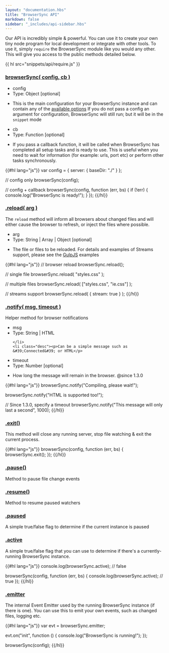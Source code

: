 ```yaml
---
layout: "documentation.hbs"
title: "BrowserSync API"
markdown: false
sidebar: "_includes/api-sidebar.hbs"
---
```


Our API is incredibly simple & powerful. You can use it to create your own
tiny node program for local development or integrate with other tools. To use it, 
simply `require` the BrowserSync module like you would any other. This will give 
you access to the public methods detailed below.

{{ hl src="snippets/api/require.js" }}


<h3 id="api-browserSync"><a href="#api-browserSync" class="page-anchor">browserSync( config, cb )</a></h3>



<ul class="param-list" id="api-browserSync-config">
    <li class="name">config <a href="#api-browserSync-config" class="page-anchor"><i class="icon icon-external-link"></i></a></li>
    <li class="type">Type: <span class="color-teal">Object</span>
        <span class="recede">[optional]</span>
    </li>
    <li class="desc"><p>This is the main configuration for your BrowserSync instance and can contain any of the <a href="{{site.links.options}}">available options</a>
 If you do not pass a config an argument for configuration, BrowserSync will still run; but it will be in the <code>snippet</code> mode</p>
</li>
</ul>

<ul class="param-list" id="api-browserSync-cb">
    <li class="name">cb <a href="#api-browserSync-cb" class="page-anchor"><i class="icon icon-external-link"></i></a></li>
    <li class="type">Type: <span class="color-teal">Function</span>
        <span class="recede">[optional]</span>
    </li>
    <li class="desc"><p>If you pass a callback function, it will be called when BrowserSync has completed all setup tasks and is ready to use. This
is useful when you need to wait for information (for example: urls, port etc) or perform other tasks synchronously.</p>
</li>
</ul>





{{#hl lang="js"}}
var config = {
    server: {
        baseDir: "./"
    }
};

// config only
browserSync(config);

// config + callback
browserSync(config, function (err, bs) {
    if (!err) {
        console.log("BrowserSync is ready!");
    }
});
{{/hl}}




<h3 id="api-reload"><a href="#api-reload" class="page-anchor">.reload( arg )</a></h3>
<p>The <code>reload</code> method will inform all browsers about changed files and will either cause the browser to refresh, or inject the files where possible.</p>



<ul class="param-list" id="api-reload-arg">
    <li class="name">arg <a href="#api-reload-arg" class="page-anchor"><i class="icon icon-external-link"></i></a></li>
    <li class="type">Type: <span class="color-teal">String | Array | Object</span>
        <span class="recede">[optional]</span>
    </li>
    <li class="desc"><p>The file or files to be reloaded. For
details and examples of Streams support, please see the <a href="{{site.links.gulp}}">GulpJS</a> examples</p>
</li>
</ul>





{{#hl lang="js"}}
// browser reload
browserSync.reload();

// single file
browserSync.reload( "styles.css" );

// multiple files
browserSync.reload( ["styles.css", "ie.css"] );

// streams support
browserSync.reload( { stream: true } );
{{/hl}}




<h3 id="api-notify"><a href="#api-notify" class="page-anchor">.notify( msg, timeout )</a></h3>
<p>Helper method for browser notifications</p>



<ul class="param-list" id="api-notify-msg">
    <li class="name">msg <a href="#api-notify-msg" class="page-anchor"><i class="icon icon-external-link"></i></a></li>
    <li class="type">Type: <span class="color-teal">String | HTML</span>
        
    </li>
    <li class="desc"><p>Can be a simple message such as &#39;Connected&#39; or HTML</p>
</li>
</ul>

<ul class="param-list" id="api-notify-timeout">
    <li class="name">timeout <a href="#api-notify-timeout" class="page-anchor"><i class="icon icon-external-link"></i></a></li>
    <li class="type">Type: <span class="color-teal">Number</span>
        <span class="recede">[optional]</span>
    </li>
    <li class="desc"><p>How long the message will remain in the browser. @since 1.3.0</p>
</li>
</ul>





{{#hl lang="js"}}
browserSync.notify("Compiling, please wait!");

browserSync.notify("HTML <span color='green'>is supported</span> too!");

// Since 1.3.0, specify a timeout
browserSync.notify("This message will only last a second", 1000);
{{/hl}}




<h3 id="api-exit"><a href="#api-exit" class="page-anchor">.exit()</a></h3>
<p>This method will close any running server, stop file watching &amp; exit the current process.</p>




{{#hl lang="js"}}
browserSync(config, function (err, bs) {
    browserSync.exit();
});
{{/hl}}




<h3 id="api-pause"><a href="#api-pause" class="page-anchor">.pause()</a></h3>
<p>Method to pause file change events</p>







<h3 id="api-resume"><a href="#api-resume" class="page-anchor">.resume()</a></h3>
<p>Method to resume paused watchers</p>







<h3 id="api-paused"><a href="#api-paused" class="page-anchor">.paused</a></h3>
<p>A simple true/false flag to determine if the current instance is paused</p>







<h3 id="api-active"><a href="#api-active" class="page-anchor">.active</a></h3>
<p>A simple true/false flag that you can use to determine if there&#39;s a currently-running BrowserSync instance.</p>




{{#hl lang="js"}}
console.log(browserSync.active); // false

browserSync(config, function (err, bs) {
    console.log(browserSync.active); // true
});
{{/hl}}




<h3 id="api-emitter"><a href="#api-emitter" class="page-anchor">.emitter</a></h3>
<p>The internal Event Emitter used by the running BrowserSync instance (if there is one).
You can use this to emit your own events, such as changed files, logging etc.</p>




{{#hl lang="js"}}
var evt = browserSync.emitter;

evt.on("init", function () {
    console.log("BrowserSync is running!");
});

browserSync(config);
{{/hl}}



